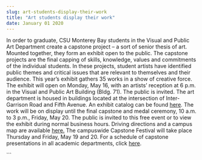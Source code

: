 ```yaml
---
slug: art-students-display-their-work
title: "Art students display their work"
date: January 01 2020
---
```


 
<p>
  In order to graduate, CSU Monterey Bay students in the Visual and Public Art
  Department create a capstone project – a sort of senior thesis of art. Mounted
  together, they form an exhibit open to the public. The capstone projects are
  the final capping of skills, knowledge, values and commitments of the
  individual students. In these projects, student artists have identified public
  themes and critical issues that are relevant to themselves and their audience.
  This year’s exhibit gathers 35 works in a show of creative force. The exhibit
  will open on Monday, May 16, with an artists’ reception at 6 p.m. in the
  Visual and Public Art Building (Bldg. 71). The public is invited. The art
  department is housed in buildings located at the intersection of
  Inter-Garrison Road and Fifth Avenue. An exhibit catalog can be found
  <a href="https://vpa2.csumb.edu/capstone/capstone2011/">here</a>. The work will
  be on display until the final capstone and medal ceremony, 10 a.m. to 3 p.m.,
  Friday, May 20. The public is invited to this free event or to view the
  exhibit during normal business hours. Driving directions and a campus map are
  available <a href="https://csumb.edu/map">here.</a> The campuswide Capstone
  Festival will take place Thursday and Friday, May 19 and 20. For a schedule of
  capstone presentations in all academic departments, click
  <a href="https://csumb.edu/capstone">here</a>.
</p>
```
